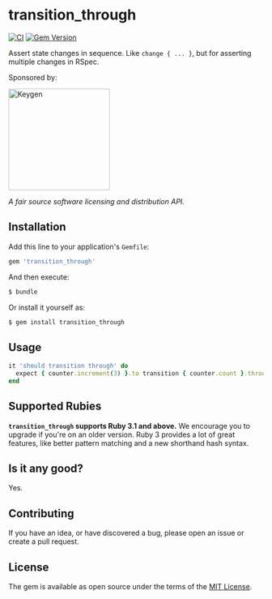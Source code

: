 # transition_through

[![CI](https://github.com/keygen-sh/transition_through/actions/workflows/test.yml/badge.svg)](https://github.com/keygen-sh/transition_through/actions)
[![Gem Version](https://badge.fury.io/rb/transition_through.svg)](https://badge.fury.io/rb/transition_through)

Assert state changes in sequence. Like `change { ... }`, but for asserting
multiple changes in RSpec.

Sponsored by:

<a href="https://keygen.sh?ref=transition_through">
  <div>
    <img src="https://keygen.sh/images/logo-pill.png" width="200" alt="Keygen">
  </div>
</a>

_A fair source software licensing and distribution API._

## Installation

Add this line to your application's `Gemfile`:

```ruby
gem 'transition_through'
```

And then execute:

```bash
$ bundle
```

Or install it yourself as:

```bash
$ gem install transition_through
```

## Usage

```ruby
it 'should transition through' do
  expect { counter.increment(3) }.to transition { counter.count }.through 0..3
end
```

## Supported Rubies

**`transition_through` supports Ruby 3.1 and above.** We encourage you to upgrade
if you're on an older version. Ruby 3 provides a lot of great features, like
better pattern matching and a new shorthand hash syntax.

## Is it any good?

Yes.

## Contributing

If you have an idea, or have discovered a bug, please open an issue or create a
pull request.

## License

The gem is available as open source under the terms of the [MIT License](https://opensource.org/licenses/MIT).
